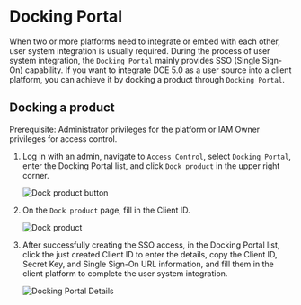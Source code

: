 # Docking Portal

When two or more platforms need to integrate or embed with each other,
user system integration is usually required. During the process of user system integration,
the `Docking Portal` mainly provides SSO (Single Sign-On) capability.
If you want to integrate DCE 5.0 as a user source into a client platform,
you can achieve it by docking a product through `Docking Portal`.

## Docking a product

Prerequisite: Administrator privileges for the platform or IAM Owner privileges
for access control.

1. Log in with an admin, navigate to `Access Control`, select `Docking Portal`,
   enter the Docking Portal list, and click `Dock product` in the upper right corner.

    ![Dock product button](https://docs.daocloud.io/daocloud-docs-images/docs/en/docs/ghippo/images/sso1.png)

2. On the `Dock product` page, fill in the Client ID.

    ![Dock product](https://docs.daocloud.io/daocloud-docs-images/docs/en/docs/ghippo/images/sso2.png)

3. After successfully creating the SSO access, in the Docking Portal list,
   click the just created Client ID to enter the details,
   copy the Client ID, Secret Key, and Single Sign-On URL information,
   and fill them in the client platform to complete the user system integration.

    ![Docking Portal Details](https://docs.daocloud.io/daocloud-docs-images/docs/en/docs/ghippo/images/sso3.png)
